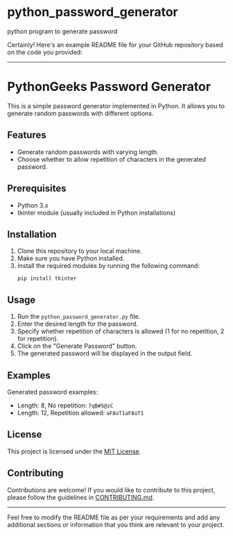# python_password_generator
python program to generate  password

Certainly! Here's an example README file for your GitHub repository based on the code you provided:

---

# PythonGeeks Password Generator

This is a simple password generator implemented in Python. It allows you to generate random passwords with different options.

## Features

- Generate random passwords with varying length.
- Choose whether to allow repetition of characters in the generated password.

## Prerequisites

- Python 3.x
- tkinter module (usually included in Python installations)

## Installation

1. Clone this repository to your local machine.
2. Make sure you have Python installed.
3. Install the required modules by running the following command:
   ```
   pip install tkinter
   ```

## Usage

1. Run the `python_password_generator.py` file.
2. Enter the desired length for the password.
3. Specify whether repetition of characters is allowed (1 for no repetition, 2 for repetition).
4. Click on the "Generate Password" button.
5. The generated password will be displayed in the output field.

## Examples

Generated password examples:

- Length: 8, No repetition: `7qB#5@zC`
- Length: 12, Repetition allowed: `aF8oT1aF8oT1`

## License

This project is licensed under the [MIT License](LICENSE).

## Contributing

Contributions are welcome! If you would like to contribute to this project, please follow the guidelines in [CONTRIBUTING.md](CONTRIBUTING.md).

---

Feel free to modify the README file as per your requirements and add any additional sections or information that you think are relevant to your project.

